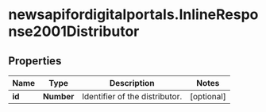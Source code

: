 # newsapifordigitalportals.InlineResponse2001Distributor

## Properties

Name | Type | Description | Notes
------------ | ------------- | ------------- | -------------
**id** | **Number** | Identifier of the distributor. | [optional] 


